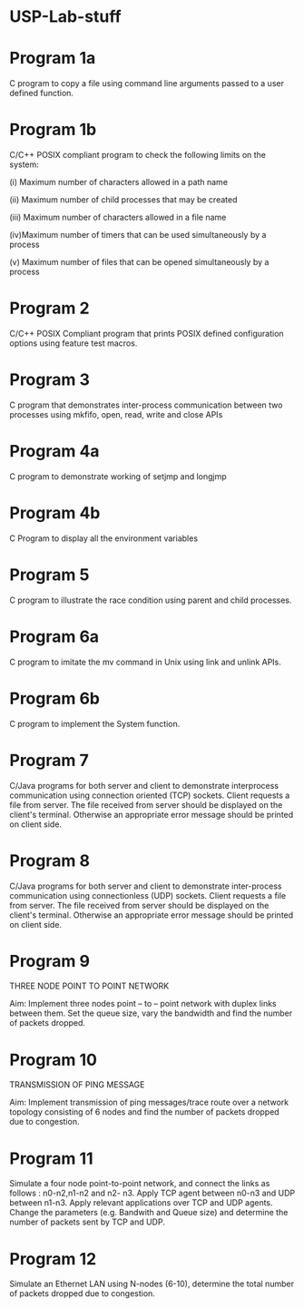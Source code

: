 # USP-Lab-stuff


# Program 1a 

C program to copy a file using command line arguments passed to a 
user defined function.

# Program 1b

C/C++ POSIX compliant program to check the following limits on the system:


(i) Maximum number of characters allowed in a path name


(ii) Maximum number of child processes that may be 
created 


(iii) Maximum number of characters allowed in a 
file name


(iv)Maximum number of timers that can be used simultaneously by a process


(v) Maximum number of files that can be opened simultaneously by a process


# Program 2 

C/C++ POSIX Compliant program that prints POSIX defined configuration options using feature test macros.



# Program 3

 C program that demonstrates inter-process communication between two 
processes using mkfifo, open, read, write and close APIs



# Program 4a

C program to demonstrate working of setjmp and longjmp


# Program 4b

C Program to display all the environment variables



# Program 5

C program to illustrate the race condition using parent and child 
processes.



# Program 6a

C program to imitate the mv command in Unix using link and unlink
APIs.


# Program 6b

C program to implement the System function.



 # Program 7


C/Java programs for both server and client to demonstrate interprocess communication 
using connection oriented (TCP) sockets. Client requests a file from server. The file received from 
server should be displayed on the client's terminal. Otherwise an appropriate error message should 
be printed on client side.




# Program 8

C/Java programs for both server and client to demonstrate inter-process communication 
using connectionless (UDP) sockets. Client requests a file from server. The file received from server 
should be displayed on the client's terminal. Otherwise an appropriate error message should be 
printed on client side.



# Program 9

THREE NODE POINT TO POINT NETWORK



Aim: Implement three nodes point – to – point network with duplex links between them. Set the queue size, vary the bandwidth and find the number of packets dropped.





# Program 10

TRANSMISSION OF PING MESSAGE

Aim: Implement transmission of ping messages/trace route over a network topology consisting of 6 
nodes and find the number of packets dropped due to congestion.



# Program 11


Simulate a four node point-to-point network, and connect the links as follows : n0-n2,n1-n2 and n2-
n3. Apply TCP agent between n0-n3 and UDP between n1-n3. Apply relevant applications over 
TCP and UDP agents. Change the parameters (e.g. Bandwith and Queue size) and determine the 
number of packets sent by TCP and UDP.



# Program 12

Simulate an Ethernet LAN using N-nodes (6-10), determine the total number of packets dropped 
due to congestion.























